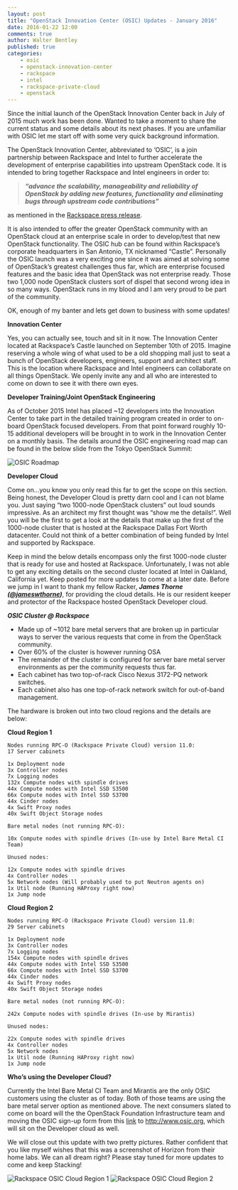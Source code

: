 ```yaml
---
layout: post
title: "OpenStack Innovation Center (OSIC) Updates - January 2016"
date: 2016-01-22 12:00
comments: true
author: Walter Bentley
published: true
categories:
    - osic
    - openstack-innovation-center
    - rackspace
    - intel
    - rackspace-private-cloud
    - openstack
---
```


Since the initial launch of the OpenStack Innovation Center back in July of 2015 much work has been done.  Wanted to take a moment to share the current status and some details about its next phases.  If you are unfamiliar with OSIC let me start off with some very quick background information.

<!-- more -->

The OpenStack Innovation Center, abbreviated to ‘OSIC’, is a join partnership between Rackspace and Intel to further accelerate the development of enterprise capabilities into upstream OpenStack code.  It is intended to bring together Rackspace and Intel engineers in order to: 

>***“advance the scalability, manageability and reliability of OpenStack by adding new features, functionality and eliminating bugs through upstream code contributions”*** 

as mentioned in the [Rackspace press release](https://blog.rackspace.com/newsarticles/rackspace-collaborates-with-intel-to-accelerate-openstack-enterprise-feature-development-and-adoption/).

It is also intended to offer the greater OpenStack community with an OpenStack cloud at an enterprise scale in order to develop/test that new OpenStack functionality.  The OSIC hub can be found within Rackspace’s corporate headquarters in San Antonio, TX nicknamed “Castle”. Personally the OSIC launch was a very exciting one since it was aimed at solving some of OpenStack’s greatest challenges thus far, which are enterprise focused features and the basic idea that OpenStack was not enterprise ready.  Those two 1,000 node OpenStack clusters sort of dispel that second wrong idea in so many ways.  OpenStack runs in my blood and I am very proud to be part of the community.

OK, enough of my banter and lets get down to business with some updates!

**Innovation Center**

Yes, you can actually see, touch and sit in it now.  The Innovation Center located at Rackspace’s Castle launched on September 10th of 2015.  Imagine reserving a whole wing of what used to be a old shopping mall just to seat a bunch of OpenStack developers, engineers, support and architect staff.  This is the location where Rackspace and Intel engineers can collaborate on all things OpenStack.  We openly invite any and all who are interested to come on down to see it with there own eyes.

**Developer Training/Joint OpenStack Engineering**

As of October 2015 Intel has placed ~12 developers into the Innovation Center to take part in the detailed training program created in order to on-board OpenStack focused developers.  From that point forward roughly 10-15 additional developers will be brought in to work in the Innovation Center on a monthly basis.  The details around the OSIC engineering road map can be found in the below slide from the Tokyo OpenStack Summit:

![OSIC Roadmap]()

**Developer Cloud**

Come on...you know you only read this far to get the scope on this section.  Being honest, the Developer Cloud is pretty darn cool and I can not blame you.  Just saying “two 1000-node OpenStack clusters” out loud sounds impressive.  As an architect my first thought was “show me the details!”.  Well you will be the first to get a look at the details that make up the first of the 1000-node cluster that is hosted at the Rackspace Dallas Fort Worth datacenter.  Could not think of a better combination of being funded by Intel and supported by Rackspace.
 
Keep in mind the below details encompass only the first 1000-node cluster that is ready for use and hosted at Rackspace.  Unfortunately, I was not able to get any exciting details on the second cluster located at Intel in Oakland, California yet.  Keep posted for more updates to come at a later date.  Before we jump in I want to thank my fellow Racker, ***James Thorne ([@jameswthorne](https://twitter.com/jameswthorne))***, for providing the cloud details.  He is our resident keeper and protector of the Rackspace hosted OpenStack Developer cloud.

***OSIC Cluster @ Rackspace***

* Made up of ~1012 bare metal servers that are broken up in particular ways to server the various requests that come in from the OpenStack community.
* Over 60% of the cluster is however running OSA
* The remainder of the cluster is configured for server bare metal server environments as per the community requests thus far.
* Each cabinet has two top-of-rack Cisco Nexus 3172-PQ network switches.
* Each cabinet also has one top-of-rack network switch for out-of-band management.

The hardware is broken out into two cloud regions and the details are below:

****Cloud Region 1****

	Nodes running RPC-O (Rackspace Private Cloud) version 11.0:
	17 Server cabinets
	
	1x Deployment node
	3x Controller nodes
	7x Logging nodes
    132x Compute nodes with spindle drives
    44x Compute nodes with Intel SSD S3500
    66x Compute nodes with Intel SSD S3700
    44x Cinder nodes
    4x Swift Proxy nodes
    40x Swift Object Storage nodes

	Bare metal nodes (not running RPC-O):

    10x Compute nodes with spindle drives (In-use by Intel Bare Metal CI Team)

	Unused nodes:

    12x Compute nodes with spindle drives
    4x Controller nodes
    5x Network nodes (Will probably used to put Neutron agents on)
    1x Util node (Running HAProxy right now)
    1x Jump node

****Cloud Region 2****

	Nodes running RPC-O (Rackspace Private Cloud) version 11.0:
	29 Server cabinets

    1x Deployment node
    3x Controller nodes
    7x Logging nodes
    154x Compute nodes with spindle drives
    44x Compute nodes with Intel SSD S3500
    66x Compute nodes with Intel SSD S3700
    44x Cinder nodes
    4x Swift Proxy nodes
    40x Swift Object Storage nodes

	Bare metal nodes (not running RPC-O):

    242x Compute nodes with spindle drives (In-use by Mirantis)

	Unused nodes:

    22x Compute nodes with spindle drives
    4x Controller nodes
    5x Network nodes
    1x Util node (Running HAProxy right now)
    1x Jump node


**Who’s using the Developer Cloud?**

Currently the Intel Bare Metal CI Team and Mirantis are the only OSIC customers using the cluster as of today.  Both of those teams are using the bare metal server option as mentioned above.  The next consumers slated to come on board will the the OpenStack Foundation Infrastructure team and moving the OSIC sign-up form from this [link](http://go.rackspace.com/developercloud) to http://www.osic.org, which will sit on the Developer cloud as well.

We will close out this update with two pretty pictures.  Rather confident that you like myself wishes that this was a screenshot of Horizon from their home labs.  We can all dream right?  Please stay tuned for more updates to come and keep Stacking!

![Rackspace OSIC Cloud Region 1]()
![Rackspace OSIC Cloud Region 2]()
